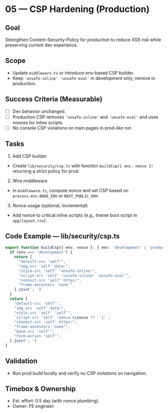 # 05 — CSP Hardening (Production)

## Goal
Strengthen Content-Security-Policy for production to reduce XSS risk while preserving current dev experience.

## Scope
- Update `middleware.ts` or introduce env-based CSP builder.
- Keep `'unsafe-inline' 'unsafe-eval'` in development only; remove in production.

## Success Criteria (Measurable)
- [ ] Dev behavior unchanged.
- [ ] Production CSP removes `'unsafe-inline'` and `'unsafe-eval'` and uses nonces for inline scripts.
- [ ] No console CSP violations on main pages in prod-like run.

## Tasks
1) Add CSP builder
- Create `lib/security/csp.ts` with function `buildCsp({ env, nonce })` returning a strict policy for prod.

2) Wire middleware
- In `middleware.ts`, compute nonce and set CSP based on `process.env.NODE_ENV` or `NEXT_PUBLIC_ENV`.

3) Nonce usage (optional, incremental)
- Add nonce to critical inline scripts (e.g., theme boot script in `app/layout.tsx`).

## Code Example — lib/security/csp.ts
```ts
export function buildCsp({ env, nonce }: { env: 'development' | 'production'; nonce?: string }) {
  if (env === 'development') {
    return [
      "default-src 'self'",
      "img-src 'self' data:",
      "style-src 'self' 'unsafe-inline'",
      "script-src 'self' 'unsafe-inline' 'unsafe-eval'",
      "connect-src 'self' https:",
      "frame-ancestors 'none'",
    ].join('; ')
  }
  return [
    "default-src 'self'",
    "img-src 'self' data:",
    "style-src 'self' 'self'",
    `script-src 'self' 'nonce-${nonce ?? ''}'`,
    "connect-src 'self' https:",
    "frame-ancestors 'none'",
    "base-uri 'self'",
    "form-action 'self'",
  ].join('; ')
}
```

## Validation
- Run prod build locally and verify no CSP violations on navigation.

## Timebox & Ownership
- Est. effort: 0.5 day (with nonce plumbing).
- Owner: FE engineer.

